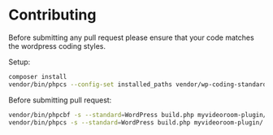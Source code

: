 Contributing
============

Before submitting any pull request please ensure that your code matches the wordpress coding styles.

Setup:
```bash
composer install
vendor/bin/phpcs --config-set installed_paths vendor/wp-coding-standards/wpcs
```

Before submitting pull request:
```bash
vendor/bin/phpcbf -s --standard=WordPress build.php myvideoroom-plugin/
vendor/bin/phpcs -s --standard=WordPress build.php myvideoroom-plugin/
```

